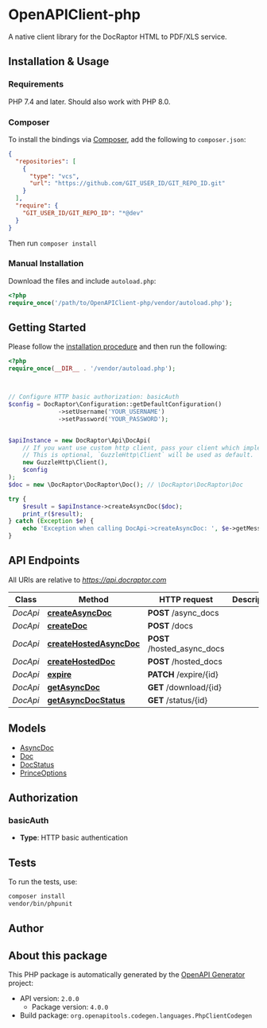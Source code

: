 # OpenAPIClient-php

A native client library for the DocRaptor HTML to PDF/XLS service.


## Installation & Usage

### Requirements

PHP 7.4 and later.
Should also work with PHP 8.0.

### Composer

To install the bindings via [Composer](https://getcomposer.org/), add the following to `composer.json`:

```json
{
  "repositories": [
    {
      "type": "vcs",
      "url": "https://github.com/GIT_USER_ID/GIT_REPO_ID.git"
    }
  ],
  "require": {
    "GIT_USER_ID/GIT_REPO_ID": "*@dev"
  }
}
```

Then run `composer install`

### Manual Installation

Download the files and include `autoload.php`:

```php
<?php
require_once('/path/to/OpenAPIClient-php/vendor/autoload.php');
```

## Getting Started

Please follow the [installation procedure](#installation--usage) and then run the following:

```php
<?php
require_once(__DIR__ . '/vendor/autoload.php');



// Configure HTTP basic authorization: basicAuth
$config = DocRaptor\Configuration::getDefaultConfiguration()
              ->setUsername('YOUR_USERNAME')
              ->setPassword('YOUR_PASSWORD');


$apiInstance = new DocRaptor\Api\DocApi(
    // If you want use custom http client, pass your client which implements `GuzzleHttp\ClientInterface`.
    // This is optional, `GuzzleHttp\Client` will be used as default.
    new GuzzleHttp\Client(),
    $config
);
$doc = new \DocRaptor\DocRaptor\Doc(); // \DocRaptor\DocRaptor\Doc

try {
    $result = $apiInstance->createAsyncDoc($doc);
    print_r($result);
} catch (Exception $e) {
    echo 'Exception when calling DocApi->createAsyncDoc: ', $e->getMessage(), PHP_EOL;
}

```

## API Endpoints

All URIs are relative to *https://api.docraptor.com*

Class | Method | HTTP request | Description
------------ | ------------- | ------------- | -------------
*DocApi* | [**createAsyncDoc**](docs/Api/DocApi.md#createasyncdoc) | **POST** /async_docs | 
*DocApi* | [**createDoc**](docs/Api/DocApi.md#createdoc) | **POST** /docs | 
*DocApi* | [**createHostedAsyncDoc**](docs/Api/DocApi.md#createhostedasyncdoc) | **POST** /hosted_async_docs | 
*DocApi* | [**createHostedDoc**](docs/Api/DocApi.md#createhosteddoc) | **POST** /hosted_docs | 
*DocApi* | [**expire**](docs/Api/DocApi.md#expire) | **PATCH** /expire/{id} | 
*DocApi* | [**getAsyncDoc**](docs/Api/DocApi.md#getasyncdoc) | **GET** /download/{id} | 
*DocApi* | [**getAsyncDocStatus**](docs/Api/DocApi.md#getasyncdocstatus) | **GET** /status/{id} | 

## Models

- [AsyncDoc](docs/Model/AsyncDoc.md)
- [Doc](docs/Model/Doc.md)
- [DocStatus](docs/Model/DocStatus.md)
- [PrinceOptions](docs/Model/PrinceOptions.md)

## Authorization

### basicAuth

- **Type**: HTTP basic authentication

## Tests

To run the tests, use:

```bash
composer install
vendor/bin/phpunit
```

## Author



## About this package

This PHP package is automatically generated by the [OpenAPI Generator](https://openapi-generator.tech) project:

- API version: `2.0.0`
    - Package version: `4.0.0`
- Build package: `org.openapitools.codegen.languages.PhpClientCodegen`
